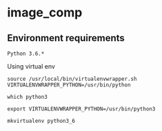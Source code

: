 # image_comp

## Environment requirements

```
Python 3.6.*
```
Using virtual env
```
source /usr/local/bin/virtualenvwrapper.sh
VIRTUALENVWRAPPER_PYTHON=/usr/bin/python

which python3

export VIRTUALENVWRAPPER_PYTHON=/usr/bin/python3

mkvirtualenv python3_6
```
